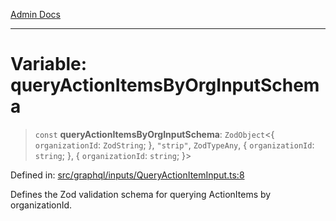 [Admin Docs](/)

***

# Variable: queryActionItemsByOrgInputSchema

> `const` **queryActionItemsByOrgInputSchema**: `ZodObject`\<\{ `organizationId`: `ZodString`; \}, `"strip"`, `ZodTypeAny`, \{ `organizationId`: `string`; \}, \{ `organizationId`: `string`; \}\>

Defined in: [src/graphql/inputs/QueryActionItemInput.ts:8](https://github.com/Sourya07/talawa-api/blob/4e4298c85a0d2c28affa824f2aab7ec32b5f3ac5/src/graphql/inputs/QueryActionItemInput.ts#L8)

Defines the Zod validation schema for querying ActionItems by organizationId.
